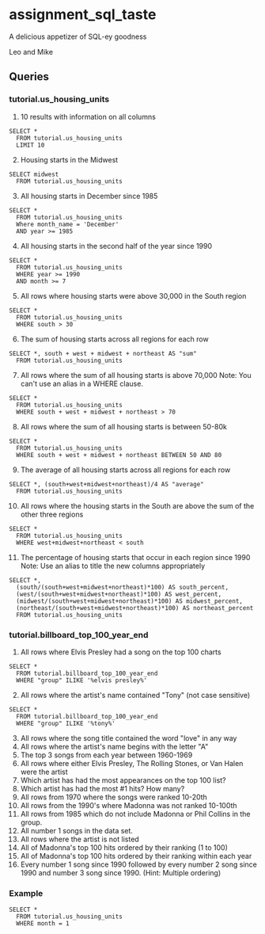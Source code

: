 # assignment_sql_taste
A delicious appetizer of SQL-ey goodness

Leo and Mike

## Queries

### tutorial.us_housing_units

1. 10 results with information on all columns

```
SELECT *
  FROM tutorial.us_housing_units
  LIMIT 10
```

2. Housing starts in the Midwest

```
SELECT midwest
  FROM tutorial.us_housing_units
```

3. All housing starts in December since 1985

```
SELECT *
  FROM tutorial.us_housing_units
  Where month_name = 'December'
  AND year >= 1985
```

4. All housing starts in the second half of the year since 1990

```
SELECT *
  FROM tutorial.us_housing_units
  WHERE year >= 1990
  AND month >= 7
```

5. All rows where housing starts were above 30,000 in the South region

```
SELECT *
  FROM tutorial.us_housing_units
  WHERE south > 30
```

6. The sum of housing starts across all regions for each row

```
SELECT *, south + west + midwest + northeast AS "sum"
  FROM tutorial.us_housing_units
```

7. All rows where the sum of all housing starts is above 70,000 Note: You can't use an alias in a WHERE clause.

```
SELECT *
  FROM tutorial.us_housing_units
  WHERE south + west + midwest + northeast > 70
```

8. All rows where the sum of all housing starts is between 50-80k

```
SELECT *
  FROM tutorial.us_housing_units
  WHERE south + west + midwest + northeast BETWEEN 50 AND 80
```

9. The average of all housing starts across all regions for each row

```
SELECT *, (south+west+midwest+northeast)/4 AS "average"
  FROM tutorial.us_housing_units
```

10. All rows where the housing starts in the South are above the sum of the other three regions

```
SELECT *
  FROM tutorial.us_housing_units
  WHERE west+midwest+northeast < south
```

11. The percentage of housing starts that occur in each region since 1990 Note: Use an alias to title the new columns appropriately

```
SELECT *,
  (south/(south+west+midwest+northeast)*100) AS south_percent,
  (west/(south+west+midwest+northeast)*100) AS west_percent,
  (midwest/(south+west+midwest+northeast)*100) AS midwest_percent,
  (northeast/(south+west+midwest+northeast)*100) AS northeast_percent
  FROM tutorial.us_housing_units
```


### tutorial.billboard_top_100_year_end

1. All rows where Elvis Presley had a song on the top 100 charts

```
SELECT *
  FROM tutorial.billboard_top_100_year_end
  WHERE "group" ILIKE '%elvis presley%'
```

2. All rows where the artist's name contained "Tony" (not case sensitive)

```
SELECT *
  FROM tutorial.billboard_top_100_year_end
  WHERE "group" ILIKE '%tony%' 
```

3. All rows where the song title contained the word "love" in any way
4. All rows where the artist's name begins with the letter "A"
5. The top 3 songs from each year between 1960-1969
6. All rows where either Elvis Presley, The Rolling Stones, or Van Halen were the artist
7. Which artist has had the most appearances on the top 100 list?
8. Which artist has had the most #1 hits? How many?
9. All rows from 1970 where the songs were ranked 10-20th
10. All rows from the 1990's where Madonna was not ranked 10-100th
11. All rows from 1985 which do not include Madonna or Phil Collins in the group.
12. All number 1 songs in the data set.
13. All rows where the artist is not listed
14. All of Madonna's top 100 hits ordered by their ranking (1 to 100)
15. All of Madonna's top 100 hits ordered by their ranking within each year
16. Every number 1 song since 1990 followed by every number 2 song since 1990 and number 3 song since 1990. (Hint: Multiple ordering)

### Example

```
SELECT *
  FROM tutorial.us_housing_units
  WHERE month = 1
```
